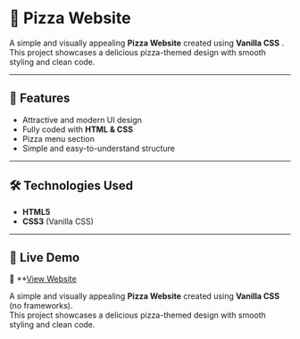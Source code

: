 # 🍕 Pizza Website

A simple and visually appealing **Pizza Website** created using **Vanilla CSS** .  
This project showcases a delicious pizza-themed design with smooth styling and clean code.

---

## 🚀 Features
- Attractive and modern UI design
- Fully coded with **HTML & CSS**
- Pizza menu section
- Simple and easy-to-understand structure

---

## 🛠 Technologies Used
- **HTML5**
- **CSS3** (Vanilla CSS)

---

## 📂 Live Demo
🔗 **[View Website](https://rakibulrohan.github.io/PIZZA-WEBSITE/)

A simple and visually appealing **Pizza Website** created using **Vanilla CSS** (no frameworks).  
This project showcases a delicious pizza-themed design with smooth styling and clean code.


